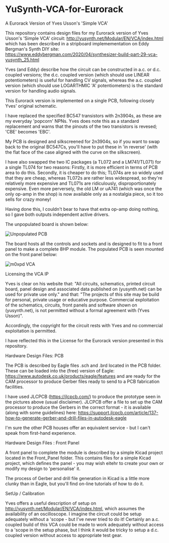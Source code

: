 # YuSynth-VCA-for-Eurorack
A Eurorack Version of Yves Usson's 'Simple VCA'

This repository contains design files for my Eurorack version of Yves Usson's 'Simple VCA' circuit:
http://yusynth.net/Modular/EN/VCA/index.html
which has been described in a stripboard implemementation on Eddy Bergman's Synth DIY site:
https://www.eddybergman.com/2020/04/synthesizer-build-part-29-vca-yusynth_25.html

Yves (and Eddy) describe how the circuit can be constructed in a.c. or d.c. coupled versions; the d.c. coupled version (which should use LINEAR
potentiometers) is useful for handling CV signals, whereas the a.c. coupled version (which should use LOGARTHMIC 'A' potentiometers) is the standard
version for handling audio signals.

This Eurorack version is implemented on a single PCB, following closely Yves' original schematic. 

I have replaced the specified BC547 transistors with 2n3904s, as these are my everyday 'popcorn' NPNs. Yves does note this as a standard replacement 
and warns that the pinouts of the two transistors is revesed; 'CBE' becomes 'EBC'. 

My PCB is designed and silkscreened for 2n3904s, so if you want to swap back to the original BC547Cs, you'll have to put these in 'in reverse' 
(with the flat face of the case aligned with the curve on the silkscreen).

I have also swapped the two IC packages (a TL072 and a LM741/TL071) for a single TL074 for two reasons:
Firstly, it is more efficient in terms of PCB area to do this.
Secondly, it is cheaper to do this; TL074s are so widely used that they are cheap, whereas TL072s are rather less widespread, so they're relatively 
more expensive and TL071s are ridiculously, disproportionately expensive. Even more perversely, the old LM or uA741 (which was once the only op-amp 
in the shop) is now available only as a nostalgia piece, so it too sells for crazy money!

Having done this, I couldn't bear to have that extra op-amp doing nothing, so I gave both outputs independent active drivers.

The unpopulated board is shown below:

![Unpopulated PCB](https://user-images.githubusercontent.com/3152962/232078671-f9c0ce15-e9e0-4985-b357-16a027e5c78b.png)

The board hosts all the controls and sockets and is designed to fit to a front panel to make a complete 8HP module. 
The populated PCB is seen mounted on the front panel below:

![m0xpd VCA](https://user-images.githubusercontent.com/3152962/232079387-0153d039-fb5f-40cc-bcfa-8a5471c5c308.png)

Licensing the VCA IP

Yves is clear on his website that:
"All circuits, schematics, printed circuit board, panel design and associated data published on (yusynth.net) can be used for private use only." 
and that:
"The projects of this site may be build for personal, private usage or educative purpose. Commercial exploitation of the schematics, circuits, front panels and software shown on (yusynth.net), is not permitted without a formal agreement with (Yves Usson)".

Accordingly, the copyright for the circuit rests with Yves and no commercial exploitation is permitted.

I have reflected this in the License for the Eurorack version presented in this repository.

Hardware Design Files: PCB

The PCB is described by Eagle files .sch and .brd located in the PCB folder. These can be loaded into the (free) version of Eagle:
https://www.autodesk.co.uk/products/eagle/features
and are ready for the CAM processor to produce Gerber files ready to send to a PCB fabrication facilities. 

I have used JLCPCB (https://jlcpcb.com/) to produce the prototype seen in the pictures above (usual disclaimer). 
JLCPCB offer a file to set up the CAM processor to produce the Gerbers in the correct format - it is available (along with some guidelines) here:
https://support.jlcpcb.com/article/137-how-to-generate-gerber-and-drill-files-in-autodesk-eagle

I'm sure the other PCB houses offer an equivalent service - but I can't speak from first-hand experience.

Hardware Design Files : Front Panel

A front panel to complete the module is described by a simple Kicad project located in the Front_Panel folder. This contains files for a simple Kicad project, which defines the panel - you may wish eitehr to create your own or modify my design to 'personalise' it.

The process of Gerber and drill file generation in Kicad is a little more clunky than in Eagle, but you'll find on-line tutorials of how to do it.

SetUp / Calibration

Yves offers a useful description of setup on http://yusynth.net/Modular/EN/VCA/index.html, which assumes the availability of an oscilloscope. 
I imagine the circuit could be setup adequately without a 'scope - but I've never tried to do it! Certainly an a.c. coupled build of this VCA
could be made to work adequately without access to a 'scope in the setup phase, but I think it would be tricky to setup a d.c. coupled version without access 
to appropriate test gear.

